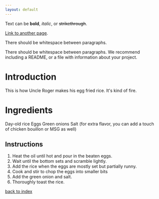 ```yaml
---
layout: default
---
```


Text can be **bold**, _italic_, or ~~strikethrough~~.

[Link to another page](./another-page.html).

There should be whitespace between paragraphs.

There should be whitespace between paragraphs. We recommend including a README, or a file with information about your project.

# Introduction

This is how Uncle Roger makes his egg fried rice. It's kind of fire.
# Ingredients

Day-old rice 
Eggs
Green onions
Salt (for extra flavor, you can add a touch of chicken bouillon or MSG as well)

## Instructions

1. Heat the oil until hot and pour in the beaten eggs. 
2. Wait until the bottom sets and scramble lightly.
3. Add the rice when the eggs are mostly set but partially runny.
4. Cook and stir to chop the eggs into smaller bits
5. Add the green onion and salt. 
6. Thoroughly toast the rice.

<!--
Keep this link to return to the index
-->
[back to index](../)
